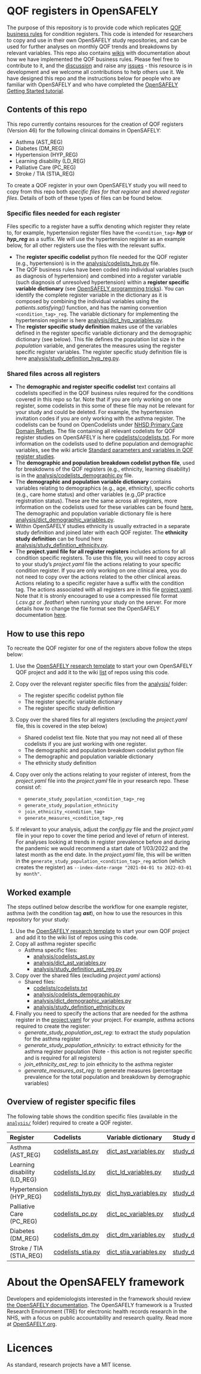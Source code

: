 
# QOF registers in OpenSAFELY

The purpose of this repository is to provide code which replicates [QOF business rules](https://digital.nhs.uk/data-and-information/data-tools-and-services/data-services/general-practice-data-hub/quality-outcomes-framework-qof) for condition registers.
This code is intended for researchers to copy and use in their own OpenSAFELY study repositories, and can be used for further analyses on monthly QOF trends and breakdowns by relevant variables. 
This repo also contains [wikis](https://github.com/opensafely/qof-utilities/wiki) with documentation about how we have implemented the QOF business rules.
Please feel free to contribute to it, and the [discussion](https://github.com/opensafely/qof-utilities/discussions) and raise any [issues](https://github.com/opensafely/qof-utilities/issues) - this resource is in development and we welcome all contributions to help others use it.
We have designed this repo and the instructions below for people who are familiar with OpenSAFELY and who have completed the [OpenSAFELY Getting Started tutorial](https://docs.opensafely.org/getting-started/). 

## Contents of this repo

This repo currently contains resources for the creation of QOF registers (Version 46) for the following clinical domains in OpenSAFELY:

- Asthma (AST_REG)
- Diabetes (DM_REG)
- Hypertension (HYP_REG)
- Learning disability (LD_REG)
- Palliative Care (PC_REG)
- Stroke / TIA (STIA_REG)

To create a QOF register in your own OpenSAFELY study you will need to copy from this repo both *specific files for that register* and *shared register files*. Details of both of these types of files can be found below. 

### Specific files needed for each register

Files specific to a register have a suffix denoting which register they relate to, for example, hypertension register files have the `<condition_tag>` ***hyp*** or ***hyp_reg*** as a suffix. 
We will use the hypertension register as an example below, for all other registers use the files with the relevant suffix.

- The **register specific codelist** python file needed for the QOF register (e.g., hypertension) is in the [analysis/codelists_hyp.py](analysis/codelists_hyp.py) file.
- The QOF business rules have been coded into individual variables (such as diagnosis of hypertension) and combined into a register variable (such diagnosis of unresolved hypertension) within a **register specific variable dictionary** (see [OpenSAFELY programming tricks](https://docs.opensafely.org/study-def-tricks/#sharing-common-study-definition-variables)). 
  You can identify the complete register variable in the dictionary as it is composed by combining the individual variables using the _patients.satisfying()_ function, and has the naming convention `<condition_tag>_reg`. 
  The variable dictionary for implementing the hypertension register is here [analysis/dict_hyp_variables.py](analysis/dict_hyp_variables.py). 
- The **register specific study definition** makes use of the variables defined in the register specific variable dictionary and the demographic dictionary (see below). This file defines the population list size in the _population_ variable, and generates the measures using the register specific register variables. The register specific study definition file is here [analysis/study_definition_hyp_reg.py](analysis/study_definition_hyp_reg.py).

### Shared files across all registers

- The **demographic and register specific codelist** text contains all codelists specified in the QOF business rules required for the conditions covered in this repo so far.
  Note that if you are only working on one register, some codelists in this some of these file may not be relevant for your study and could be deleted. 
  For example, the hypertension invitation codes if you are only working with the asthma register.
  The codelists can be found on OpenCodelists under [NHSD Primary Care Domain Refsets](https://www.opencodelists.org/codelist/nhsd-primary-care-domain-refsets/). 
  The file containing all relevant codelists for QOF register studies on OpenSAFELY is here [codelists/codelists.txt](codelists/codelists.txt). 
  For more information on the codelists used to define population and demographic variables, see the wiki article [Standard parameters and variables in QOF register studies](https://github.com/opensafely/qof-utilities/wiki/Standard-parameters-and-variables-in-QOF-register-studies).
- The **demographic and population breakdown codelist python file**, used for breakdowns of the QOF registers (e.g., ethnicity, learning disability) is in the [analysis/codelists_demographic.py](analysis/codelists_demographic.py) file.
- The **demographic and population variable dictionary** contains variables relating to demographics (e.g., age, ethnicity), specific cohorts (e.g., care home status) and other variables (e.g.,GP practice registration status).
  These are the same across all registers, more information on the codelists used for these variables can be found [here.](https://github.com/opensafely/qof-utilities/wiki/Standard-parameters-and-variables-in-QOF-register-studies) The demographic and population variable dictionary file is here [analysis/dict_demographic_variables.py](analysis/dict_demographic_variables.py).
- Within OpenSAFELY studies ethnicity is usually extracted in a separate study definition and joined later with each QOF register.
  The **ethnicity study definition** can be found here [analysis/study_definition_ethnicity.py](analysis/study_definition_ethnicity.py).
- The **project.yaml file for all register registers** includes actions for all condition specific registers.
  To use this file, you will need to copy across to your study’s *project.yaml* file the actions relating to your specific condition register.
  If you are only working on one clinical area, you do not need to copy over the actions related to the other clinical areas.
  Actions relating to a specific register have a suffix with the condition tag.
  The actions associated with all registers are in this file [project.yaml](project.yaml).
  Note that it is stronly encouraged to use a compressed file format (*.csv.gz* or *.feather*) when running your study on the server. 
  For more details how to change the file format see the OpenSAFELY documentation [here](https://docs.opensafely.org/measures/#calculate-the-measures).

## How to use this repo

To recreate the QOF register for one of the registers above follow the steps below:

1. Use the [OpenSAFELY research template](https://github.com/opensafely/research-template) to start your own OpenSAFELY QOF project and add it to the wiki [list](https://github.com/opensafely/qof-utilities/wiki) of repos using this code. 
2. Copy over the relevant register specific files from the [analysis/](analysis/) folder:
   - The register specific codelist python file
   - The register specific variable dictionary
   - The register specific study definition

3. Copy over the shared files for all registers (excluding the _project.yaml_ file, this is covered in the step below)
   - Shared codelist text file. Note that you may not need all of these codelists if you are just working with one register.
   - The demographic and population breakdown codelist python file
   - The demographic and population variable dictionary
   - The ethnicity study definition 
4. Copy over only the actions relating to your register of interest, from the _project.yaml_ file into the _project.yaml_ file in your research repo. These consist of: 
   - `generate_study_population_<condition_tag>_reg`
   - `generate_study_population_ethnicity`
   - `join_ethnicity_<condition_tag>`
   - `generate_measures_<condition_tag>_reg`
5. If relevant to your analysis, adjust the _config.py_ file and the _project.yaml_ file in your repo to cover the time period and level of return of interest. 
   For analyses looking at trends in register prevalence before and during the pandemic we would recommend a start date of 1/03/2022 and the latest month as the end date.
   In the _project.yaml_ file, this will be written in the `generate_study_population_<condition_tag>_reg` action (which creates the register) as `--index-date-range "2021-04-01 to 2022-03-01 by month"`.

## Worked example

The steps outlined below describe the workflow for one example register, asthma (with the condition tag ***ast***), on how to use the resources in this repository for your study:

1. Use the [OpenSAFELY research template](https://github.com/opensafely/research-template) to start your own QOF project and add it to the wiki list of repos using this code. 
2. Copy all asthma register specific
     - Asthma specific files:
        - [analysis/codelists_ast.py](analysis/codelists_ast.py)
        - [analysis/dict_ast_variables.py](analysis/dict_ast_variables.py)
        - [analysis/study_definition_ast_reg.py](analysis/study_definition_ast_reg.py)
3. Copy over the shared files (excluding _project.yaml_ actions)
     - Shared files:
        - [codelists/codelists.txt](codelists/codelists.txt)
        - [analysis/codelists_demographic.py](analysis/codelists_demographic.py)
        - [analysis/dict_demographic_variables.py](analysis/dict_demographic_variables.py)
        - [analysis/study_definition_ethnicity.py](analysis/study_definition_ethnicity.py)
3. Finally you need to specify the actions that are needed for the asthma register in the [project.yaml](project.yaml) for your project. 
   For example, asthma actions required to create the register:
     -  _generate_study_population_ast_reg_: to extract the study population for the asthma register
     -  _generate_study_population_ethnicity_: to extract ethnicity for the asthma register population (Note - this action is not register specific and is required for all registers)
     -  _join_ethnicity_ast_reg_: to join ethnicity to the asthma register
     -  _generate_measures_ast_reg_: to generate measures (percentage prevalence for the total population and breakdown by demographic variables)

## Overview of register specific files

The following table shows the condition specific files (available in the [`analysis/`](/analysis) folder) required to create a QOF register.

| Register | Codelists | Variable dictionary | Study definition |
|:-------- |:--------- |:------------------- |:---------------- |
| Asthma (AST_REG) | [codelists_ast.py](analysis/codelists_ast.py) | [dict_ast_variables.py](analysis/dict_ast_variables.py) | [study_definition_ast_reg.py](analysis/study_definition_ast_reg.py) |
| Learning disability (LD_REG) | [codelists_ld.py](analysis/codelists_ld.py) | [dict_ld_variables.py](analysis/dict_ld_variables.py) | [study_definition_ld_reg.py](analysis/study_definition_ld_reg.py) |
| Hypertension (HYP_REG) | [codelists_hyp.py](analysis/codelists_hyp.py) | [dict_hyp_variables.py](analysis/dict_hyp_variables.py) | [study_definition_hyp_reg.py](analysis/study_definition_hyp_reg.py) |
| Palliative Care (PC_REG) | [codelists_pc.py](analysis/codelists_pc.py) | [dict_pc_variables.py](analysis/dict_pc_variables.py) | [study_definition_pc_reg.py](analysis/study_definition_pc_reg.py) |
| Diabetes (DM_REG) | [codelists_dm.py](analysis/codelists_dm.py) | [dict_dm_variables.py](analysis/dict_dm_variables.py) | [study_definition_dm_reg.py](analysis/study_definition_dm_reg.py) |
| Stroke / TIA (STIA_REG) | [codelists_stia.py](analysis/codelists_stia.py) | [dict_stia_variables.py](analysis/dict_stia_variables.py) | [study_definition_stia_reg.py](analysis/study_definition_stia_reg.py) |

# About the OpenSAFELY framework

Developers and epidemiologists interested in the framework should review [the OpenSAFELY documentation](https://docs.opensafely.org). 
The OpenSAFELY framework is a Trusted Research Environment (TRE) for electronic health records research in the NHS, with a focus on public accountability and research quality.
Read more at [OpenSAFELY.org](https://opensafely.org).

# Licences

As standard, research projects have a MIT license. 
